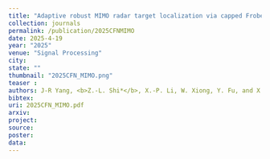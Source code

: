 ```yaml
---
title: "Adaptive robust MIMO radar target localization via capped Frobenius norm"
collection: journals
permalink: /publication/2025CFNMIMO
date: 2025-4-19
year: "2025"
venue: "Signal Processing"
city: 
state: ""
thumbnail: "2025CFN_MIMO.png"
teaser : 
authors: J-R Yang, <b>Z.-L. Shi*</b>, X.-P. Li, W. Xiong, Y. Fu, and X. Liang
bibtex: 
uri: 2025CFN_MIMO.pdf
arxiv: 
project: 
source: 
poster: 
data:
---
```

